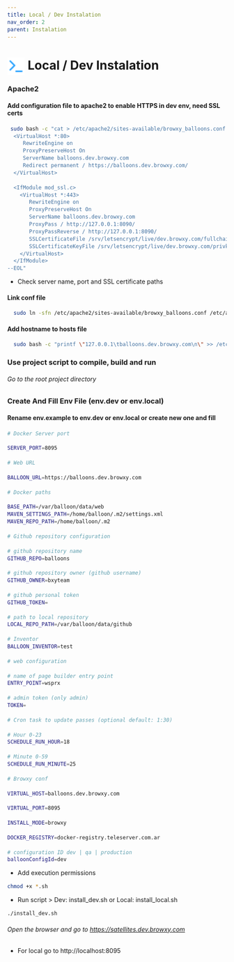 ```yaml
---
title: Local / Dev Instalation
nav_order: 2
parent: Instalation
---
```


# <img style="vertical-align:middle; width: 40px; height:40px;" src="https://raw.githubusercontent.com/bxyteam/satellite-test/refs/heads/main/docs/images/terminal.png"> Local / Dev Instalation

### Apache2

#### Add configuration file to apache2 to enable HTTPS in dev env, need SSL certs

```bash
 sudo bash -c "cat > /etc/apache2/sites-available/browxy_balloons.conf << --EOL
  <VirtualHost *:80>
     RewriteEngine on
     ProxyPreserveHost On
     ServerName balloons.dev.browxy.com
     Redirect permanent / https://balloons.dev.browxy.com/
  </VirtualHost>

  <IfModule mod_ssl.c>
    <VirtualHost *:443>
       RewriteEngine on
       ProxyPreserveHost On
       ServerName balloons.dev.browxy.com
       ProxyPass / http://127.0.0.1:8090/
       ProxyPassReverse / http://127.0.0.1:8090/
       SSLCertificateFile /srv/letsencrypt/live/dev.browxy.com/fullchain.pem
       SSLCertificateKeyFile /srv/letsencrypt/live/dev.browxy.com/privkey.pem
    </VirtualHost>
  </IfModule>
--EOL"
```
* Check server name, port and SSL certificate paths

#### Link conf file

```bash
  sudo ln -sfn /etc/apache2/sites-available/browxy_balloons.conf /etc/apache2/sites-enabled/browxy_balloons.conf
```

#### Add hostname to hosts file

```bash
  sudo bash -c "printf \"127.0.0.1\tballoons.dev.browxy.com\n\" >> /etc/hosts"
```

### Use project script to compile, build and run

###### Go to the root project directory

### Create And Fill Env File (env.dev or env.local)

#### Rename env.example to env.dev or env.local or create new one and fill

```bash
# Docker Server port

SERVER_PORT=8095

# Web URL

BALLOON_URL=https://balloons.dev.browxy.com

# Docker paths

BASE_PATH=/var/balloon/data/web
MAVEN_SETTINGS_PATH=/home/balloon/.m2/settings.xml
MAVEN_REPO_PATH=/home/balloon/.m2

# Github repository configuration

# github repository name
GITHUB_REPO=balloons

# github repository owner (github username)
GITHUB_OWNER=bxyteam

# github personal token
GITHUB_TOKEN=

# path to local repository
LOCAL_REPO_PATH=/var/balloon/data/github

# Inventor
BALLOON_INVENTOR=test

# web configuration

# name of page builder entry point
ENTRY_POINT=wsprx

# admin token (only admin)
TOKEN=

# Cron task to update passes (optional default: 1:30)

# Hour 0-23
SCHEDULE_RUN_HOUR=18

# Minute 0-59
SCHEDULE_RUN_MINUTE=25

# Browxy conf

VIRTUAL_HOST=balloons.dev.browxy.com

VIRTUAL_PORT=8095

INSTALL_MODE=browxy

DOCKER_REGISTRY=docker-registry.teleserver.com.ar

# configuration ID dev | qa | production
balloonConfigId=dev

```

* Add execution permissions
```bash
chmod +x *.sh
```

* Run script > Dev: install_dev.sh or Local: install_local.sh
```bash
./install_dev.sh
```

###### Open the browser and go to https://satellites.dev.browxy.com

* For local go to http://localhost:8095
